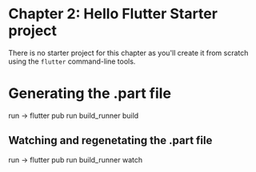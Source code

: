 # Chapter 2: Hello Flutter Starter project

There is no starter project for this chapter as you'll create it from scratch using the `flutter` command-line tools. 

# Generating the .part file
run -> flutter pub run build_runner build

## Watching and regenetating the .part file
run -> flutter pub run build_runner watch
